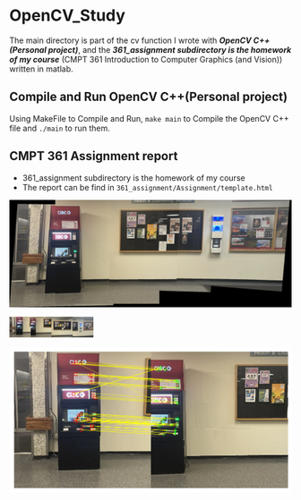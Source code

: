# OpenCV_Study
The main directory is part of the cv function I wrote with ___OpenCV C++(Personal project)___, 
and the ___361_assignment subdirectory is the homework of my course___ (CMPT 361 Introduction to Computer Graphics (and Vision)) written in matlab.

## Compile and Run OpenCV C++(Personal project)
Using MakeFile to Compile and Run, `make main` to Compile the OpenCV C++ file and `./main` to run them.

## CMPT 361 Assignment report
* 361_assignment subdirectory is the homework of my course
* The report can be find in `361_assignment/Assignment/template.html`

<img src="./361_Assignment/Assignment 2/ResultPicture/S2-panorama.png" alt="S2-panorama" style="zoom:80%;" />

<img src="./361_Assignment/Assignment 2/ResultPicture/S2-im1.png" alt="S2-im1" style="zoom:15%;" width="250" /><img src="./361_Assignment/Assignment 2/ResultPicture/S2-im2.png" alt="S2-im2" style="zoom:15%;" width="250" /><img src="./361_Assignment/Assignment 2/ResultPicture/S2-im3.png" alt="S2-im3" style="zoom:15%;" width="250" /><img src="./361_Assignment/Assignment 2/ResultPicture/S2-im4.png" alt="S2-im4" style="zoom:15%;" width="250" />

<img src="./361_Assignment/Assignment 2/ResultPicture/S2-fastRMatch.png" alt="S2-fastRMatch" style="zoom:50%;" />


